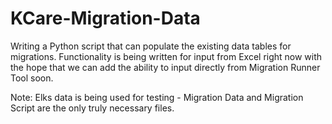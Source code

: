 # KCare-Migration-Data
Writing a Python script that can populate the existing data tables for migrations. Functionality is being written for input from Excel right now with the hope that we can add the ability to input directly from Migration Runner Tool soon.

Note: Elks data is being used for testing - Migration Data and Migration Script are the only truly necessary files.
